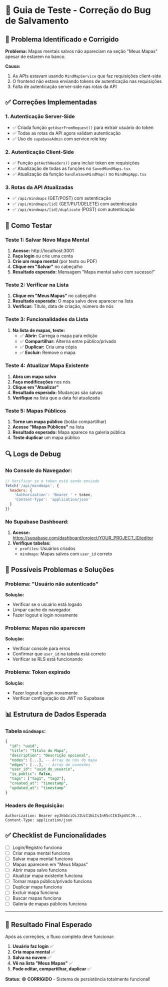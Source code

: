 # 🧪 Guia de Teste - Correção do Bug de Salvamento

## 🐛 Problema Identificado e Corrigido

**Problema:** Mapas mentais salvos não apareciam na seção "Meus Mapas" apesar de estarem no banco.

**Causa:** 
1. As APIs estavam usando `MindMapService` que faz requisições client-side
2. O frontend não estava enviando tokens de autenticação nas requisições
3. Falta de autenticação server-side nas rotas da API

## ✅ Correções Implementadas

### 1. **Autenticação Server-Side**
- ✅ Criada função `getUserFromRequest()` para extrair usuário do token
- ✅ Todas as rotas da API agora validam autenticação
- ✅ Uso do `supabaseAdmin` com service role key

### 2. **Autenticação Client-Side**
- ✅ Função `getAuthHeaders()` para incluir token em requisições
- ✅ Atualização de todas as funções no `SavedMindMaps.tsx`
- ✅ Atualização da função `handleSaveMindMap()` no `MindMapApp.tsx`

### 3. **Rotas da API Atualizadas**
- ✅ `/api/mindmaps` (GET/POST) com autenticação
- ✅ `/api/mindmaps/[id]` (GET/PUT/DELETE) com autenticação
- ✅ `/api/mindmaps/[id]/duplicate` (POST) com autenticação

## 🧪 Como Testar

### Teste 1: Salvar Novo Mapa Mental
1. **Acesse:** http://localhost:3001
2. **Faça login** ou crie uma conta
3. **Crie um mapa mental** (por texto ou PDF)
4. **Clique em "Salvar"** no cabeçalho
5. **Resultado esperado:** Mensagem "Mapa mental salvo com sucesso!"

### Teste 2: Verificar na Lista
1. **Clique em "Meus Mapas"** no cabeçalho
2. **Resultado esperado:** O mapa salvo deve aparecer na lista
3. **Verificar:** Título, data de criação, número de nós

### Teste 3: Funcionalidades da Lista
1. **Na lista de mapas, teste:**
   - ✅ **Abrir:** Carrega o mapa para edição
   - ✅ **Compartilhar:** Alterna entre público/privado
   - ✅ **Duplicar:** Cria uma cópia
   - ✅ **Excluir:** Remove o mapa

### Teste 4: Atualizar Mapa Existente
1. **Abra um mapa salvo**
2. **Faça modificações** nos nós
3. **Clique em "Atualizar"**
4. **Resultado esperado:** Mudanças são salvas
5. **Verifique** na lista que a data foi atualizada

### Teste 5: Mapas Públicos
1. **Torne um mapa público** (botão compartilhar)
2. **Acesse "Mapas Públicos"** na lista
3. **Resultado esperado:** Mapa aparece na galeria pública
4. **Teste duplicar** um mapa público

## 🔍 Logs de Debug

### No Console do Navegador:
```javascript
// Verificar se o token está sendo enviado
fetch('/api/mindmaps', {
  headers: {
    'Authorization': 'Bearer ' + token,
    'Content-Type': 'application/json'
  }
})
```

### No Supabase Dashboard:
1. **Acesse:** https://supabase.com/dashboard/project/YOUR_PROJECT_ID/editor
2. **Verifique tabelas:**
   - `profiles`: Usuários criados
   - `mindmaps`: Mapas salvos com `user_id` correto

## 🚨 Possíveis Problemas e Soluções

### Problema: "Usuário não autenticado"
**Solução:** 
- Verificar se o usuário está logado
- Limpar cache do navegador
- Fazer logout e login novamente

### Problema: Mapas não aparecem
**Solução:**
- Verificar console para erros
- Confirmar que `user_id` na tabela está correto
- Verificar se RLS está funcionando

### Problema: Token expirado
**Solução:**
- Fazer logout e login novamente
- Verificar configuração do JWT no Supabase

## 📊 Estrutura de Dados Esperada

### Tabela `mindmaps`:
```sql
{
  "id": "uuid",
  "title": "Título do Mapa",
  "description": "Descrição opcional",
  "nodes": [...], -- Array de nós do mapa
  "edges": [...], -- Array de conexões
  "user_id": "uuid_do_usuario",
  "is_public": false,
  "tags": ["tag1", "tag2"],
  "created_at": "timestamp",
  "updated_at": "timestamp"
}
```

### Headers de Requisição:
```
Authorization: Bearer eyJhbGciOiJIUzI1NiIsInR5cCI6IkpXVCJ9...
Content-Type: application/json
```

## ✅ Checklist de Funcionalidades

- [ ] Login/Registro funciona
- [ ] Criar mapa mental funciona
- [ ] Salvar mapa mental funciona
- [ ] Mapas aparecem em "Meus Mapas"
- [ ] Abrir mapa salvo funciona
- [ ] Atualizar mapa existente funciona
- [ ] Tornar mapa público/privado funciona
- [ ] Duplicar mapa funciona
- [ ] Excluir mapa funciona
- [ ] Buscar mapas funciona
- [ ] Galeria de mapas públicos funciona

---

## 🎯 Resultado Final Esperado

Após as correções, o fluxo completo deve funcionar:
1. **Usuário faz login** ✅
2. **Cria mapa mental** ✅
3. **Salva na nuvem** ✅
4. **Vê na lista "Meus Mapas"** ✅
5. **Pode editar, compartilhar, duplicar** ✅

**Status:** 🟢 **CORRIGIDO** - Sistema de persistência totalmente funcional!

